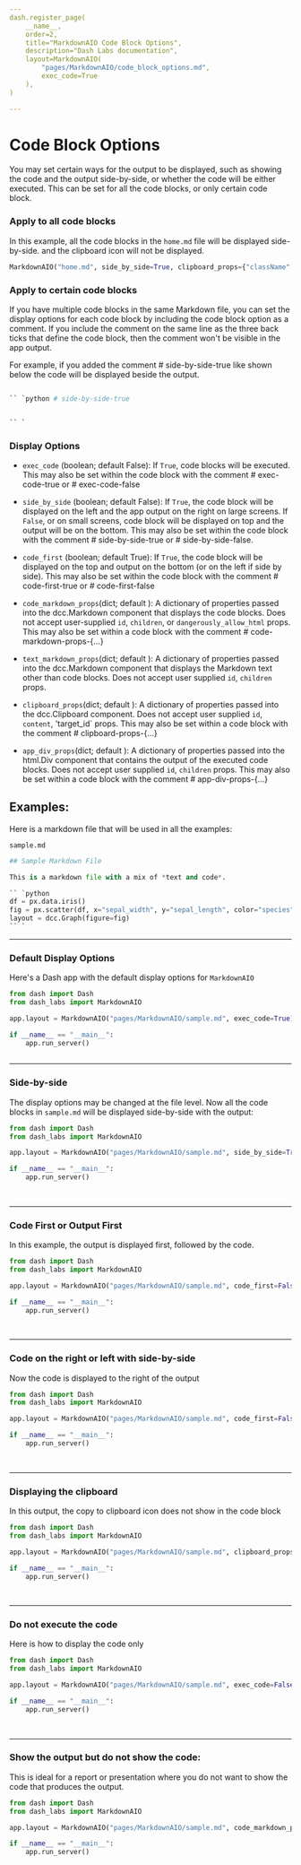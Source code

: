 ```yaml
---
dash.register_page(
    __name__,   
    order=2,
    title="MarkdownAIO Code Block Options",
    description="Dash Labs documentation",
    layout=MarkdownAIO(
        "pages/MarkdownAIO/code_block_options.md",
        exec_code=True
    ),
)

---
```


# Code Block Options

You may set certain ways for the output to be displayed, such as showing the code and the output side-by-side, or whether
the code will be either executed. This can be set for all the code blocks, or only certain code block.


### Apply to all code blocks
In this example, all the code blocks in the `home.md` file will be displayed side-by-side. and the clipboard icon will
not be displayed.

```python exec-code-false clipboard_props={"className": "d-none"}
MarkdownAIO("home.md", side_by_side=True, clipboard_props={"className": "d-none"})
```

### Apply to certain code blocks

If you have multiple code blocks in the same Markdown file, you can set the display options for each code block by
including the code block option as a comment.  If you include the comment on the same line as the three back ticks
that define the code block, then the comment won't be visible in the app output. 

For example, if you added the comment # side-by-side-true like shown below the code will be displayed beside the output.


```python exec-code-false

`` `python # side-by-side-true


`` `

```

### Display Options

- `exec_code` (boolean; default False):
         If `True`, code blocks will be executed.  This may also be set within the code block with the comment # exec-code-true or # exec-code-false  


- `side_by_side` (boolean; default False):
        If `True`, the code block will be displayed on the left and the app output on the right on large screens.
        If `False`, or on small screens, code block will be displayed on top and the output will be on the bottom.
        This may also be set within the code block with the comment # side-by-side-true or # side-by-side-false.  


- `code_first` (boolean; default True):
        If `True`, the code block will be displayed on the top and output on the bottom (or on the left if side by side).
        This may also be set within the code block with the comment # code-first-true or # code-first-false  


- `code_markdown_props`(dict; default ):  A dictionary of properties passed into the dcc.Markdown component that
displays the code blocks. Does not accept user-supplied `id`, `children`, or `dangerously_allow_html` props.
This may also be set within a code block with the comment # code-markdown-props-{...}  


- `text_markdown_props`(dict; default ):  A dictionary of properties passed into the dcc.Markdown component that 
displays the Markdown text other than code blocks. Does not accept user supplied `id`, `children` props.  


- `clipboard_props`(dict; default ):  A dictionary of properties passed into the dcc.Clipboard component. Does
not accept user supplied `id`, `content`, 'target_id` props.
This may also be set within a code block with the comment # clipboard-props-{...}  


- `app_div_props`(dict; default ):  A dictionary of properties passed into the html.Div component that contains
the output of the executed code blocks.  Does not accept user supplied `id`, `children` props.
This may also be set within a code block with the comment # app-div-props-{...}  


## Examples:

Here is a markdown file that will be used in all the examples:

`sample.md`
```python # exec-code-false
## Sample Markdown File

This is a markdown file with a mix of *text and code*.

`` `python
df = px.data.iris()
fig = px.scatter(df, x="sepal_width", y="sepal_length", color="species")
layout = dcc.Graph(figure=fig)
`` `

```

----

### Default Display Options

Here's a Dash app with the default display options for `MarkdownAIO`

```python 
from dash import Dash
from dash_labs import MarkdownAIO

app.layout = MarkdownAIO("pages/MarkdownAIO/sample.md", exec_code=True)

if __name__ == "__main__":
    app.run_server()
    
````

----

### Side-by-side
The display options may be changed at the file level.  Now all the code blocks in `sample.md` will be displayed side-by-side with the output:


```python 
from dash import Dash
from dash_labs import MarkdownAIO

app.layout = MarkdownAIO("pages/MarkdownAIO/sample.md", side_by_side=True, exec_code=True)

if __name__ == "__main__":
    app.run_server()
    
    
```

--------

### Code First or Output First

In this example, the output is displayed first, followed by the code.  

```python 
from dash import Dash
from dash_labs import MarkdownAIO

app.layout = MarkdownAIO("pages/MarkdownAIO/sample.md", code_first=False, exec_code=True)

if __name__ == "__main__":
    app.run_server()
    
    
```

-------

### Code on the right or left with side-by-side

Now the code is displayed to the right of the output

```python 
from dash import Dash
from dash_labs import MarkdownAIO

app.layout = MarkdownAIO("pages/MarkdownAIO/sample.md", code_first=False, side_by_side=True, exec_code=True)

if __name__ == "__main__":
    app.run_server()
    
    
```

-----

### Displaying the clipboard

In this output, the copy to clipboard icon does not show in the code block


```python 
from dash import Dash
from dash_labs import MarkdownAIO

app.layout = MarkdownAIO("pages/MarkdownAIO/sample.md", clipboard_props={"className": "d-none"}, side_by_side=True, exec_code=True)

if __name__ == "__main__":
    app.run_server()
    
    
```

-----


### Do not execute the code

Here is how to display the code only


```python 
from dash import Dash
from dash_labs import MarkdownAIO

app.layout = MarkdownAIO("pages/MarkdownAIO/sample.md", exec_code=False)

if __name__ == "__main__":
    app.run_server()
    
    
```
----

### Show the output but do not show the code:

This is ideal for a report or presentation where you do not want to show the code that produces the output.


```python 
from dash import Dash
from dash_labs import MarkdownAIO

app.layout = MarkdownAIO("pages/MarkdownAIO/sample.md", code_markdown_props={"className": "d-none"}, exec_code=True)

if __name__ == "__main__":
    app.run_server()
    
    
```





